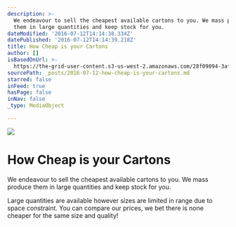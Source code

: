 ```yaml
---
description: >-
  We endeavour to sell the cheapest available cartons to you. We mass produce
  them in large quantities and keep stock for you.
dateModified: '2016-07-12T14:14:38.334Z'
datePublished: '2016-07-12T14:14:39.218Z'
title: How Cheap is your Cartons
author: []
isBasedOnUrl: >-
  https://the-grid-user-content.s3-us-west-2.amazonaws.com/28f09094-3af3-4659-a9f7-52d7e30e3415.jpg
sourcePath: _posts/2016-07-12-how-cheap-is-your-cartons.md
starred: false
inFeed: true
hasPage: false
inNav: false
_type: MediaObject

---
```

![](https://the-grid-user-content.s3-us-west-2.amazonaws.com/28f09094-3af3-4659-a9f7-52d7e30e3415.jpg)

# How Cheap is your Cartons

We endeavour to sell the cheapest available cartons to you. We mass produce them in large quantities and keep stock for you.

Large quantities are available however sizes are limited in range due to space constraint. You can compare our prices, we bet there is none cheaper for the same size and quality!